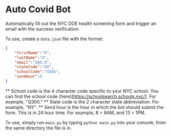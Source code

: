 # Auto Covid Bot

Automatically fill out the NYC DOE health screening form and trigger an email with the success verification.

To use, create a `data.json` file with the format:
```json
{
    "firstName":"X",
    "lastName":"X",
    "email":"X@X.X",
    "stateCode":"XX",
    "schoolCode":"XXXX",
    "sendHour":0
}
```

** School code is the 4 character code specific to your NYC school. You can find the school code (here)[https://schoolsearch.schools.nyc/]. For example, "Q300."
** State code is the 2 character state abbreviation. For example, "NY".
** Send hour is the hour in which the bot should submit the form. This is in 24 hour time. For example, 8 = 8AM, and 13 = 1PM.

To use, simply run `main.py` by typing `python main.py` into your console, from the same directory the file is in.  
